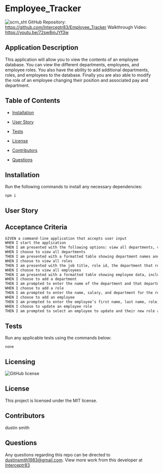 # Employee_Tracker

  ![scrn_sht](https://user-images.githubusercontent.com/90010873/156522864-f520ee65-0aaa-4e9c-beb6-9b06a426b49c.png)
  GitHub Repository: https://github.com/Interceptr83/Employee_Tracker
  Walkthrough Video: https://youtu.be/72sw8mJYf3w

  ## Application Description

  This application will allow you to view the contents of an employee database. You can view the different departments, employees, and employee roles. You also have the ability to add additional departments, roles, and employees to the database. Finally you are also able to modify the role of an employee changing their position and associated pay and department.

  ## Table of Contents

  * [Installation](#install)

  * [User Story](#userStory)

  * [Tests](#tests)

  * [License](#license)

  * [Contributors](#contributors)

  * [Questions](#questions)



  ## Installation

  Run the following commands to install any necessary dependencies:

  ```
  npm i
  ```

  ## User Story

  ## Acceptance Criteria

```md
GIVEN a command-line application that accepts user input
WHEN I start the application
THEN I am presented with the following options: view all departments, view all roles, view all employees, add a department, add a role, add an employee, and update an employee role -DONE
WHEN I choose to view all departments
THEN I am presented with a formatted table showing department names and department ids -DONE
WHEN I choose to view all roles
THEN I am presented with the job title, role id, the department that role belongs to, and the salary for that role -DONE
WHEN I choose to view all employees
THEN I am presented with a formatted table showing employee data, including employee ids, first names, last names, job titles, departments, salaries, and managers that the employees report to -DONE
WHEN I choose to add a department
THEN I am prompted to enter the name of the department and that department is added to the database -DONE
WHEN I choose to add a role
THEN I am prompted to enter the name, salary, and department for the role and that role is added to the database -DONE
WHEN I choose to add an employee
THEN I am prompted to enter the employee’s first name, last name, role, and manager, and that employee is added to the database -DONE
WHEN I choose to update an employee role
THEN I am prompted to select an employee to update and their new role and this information is updated in the database -DONE
```

  ## Tests

  Run any applicable tests using the commands below:

  ```
  none
  ```

  ## Licensing

  ![GitHub license](https://img.shields.io/badge/license-MIT-blue.svg)
  ## License

This project is licensed under the MIT license.
  
  ## Contributors

  dustin smith

  ## Questions

  Any questions regarding this repo can be directed to dustinsmith1983@gmail.com.
  View more work from this developer at [Interceptr83](https://github.com/Interceptr83/)

  

